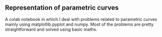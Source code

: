 ## Representation of parametric curves

A colab notebook in which I deal with problems related to parametric curves mainly using matplotlib.pyplot and numpy. Most of the problems are pretty straightforward and solved using basic maths.
